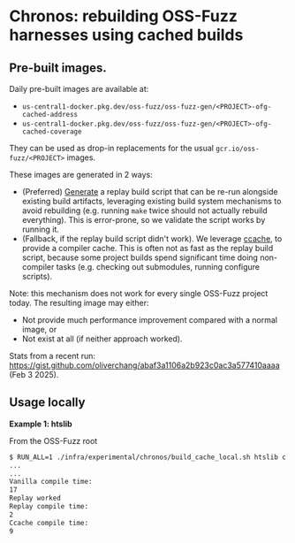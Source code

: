 # Chronos: rebuilding OSS-Fuzz harnesses using cached builds

## Pre-built images.

Daily pre-built images are available at:

- `us-central1-docker.pkg.dev/oss-fuzz/oss-fuzz-gen/<PROJECT>-ofg-cached-address`
- `us-central1-docker.pkg.dev/oss-fuzz/oss-fuzz-gen/<PROJECT>-ofg-cached-coverage`

They can be used as drop-in replacements for the usual `gcr.io/oss-fuzz/<PROJECT>` images.

These images are generated in 2 ways:
- (Preferred) [Generate](https://github.com/google/oss-fuzz/blob/master/infra/base-images/base-builder/bash_parser.py)
  a replay build script that can be re-run alongside existing build artifacts,
  leveraging existing build system mechanisms to avoid rebuilding (e.g. running
  `make` twice should not actually rebuild everything). This is error-prone, so
  we validate the script works by running it.
- (Fallback, if the replay build script didn't work). We leverage
  [ccache](https://ccache.dev/), to provide a compiler cache. This is often not
  as fast as the replay build script, because some project builds spend
  significant time doing non-compiler tasks (e.g. checking out submodules,
  running configure scripts).

Note: this mechanism does not work for every single OSS-Fuzz project today. The
resulting image may either:
- Not provide much performance improvement compared with a normal image, or
- Not exist at all (if neither approach worked).

Stats from a recent run: <https://gist.github.com/oliverchang/abaf3a1106a2b923c0ac3a577410aaaa>
(Feb 3 2025).

## Usage locally

**Example 1: htslib**

From the OSS-Fuzz root

```sh
$ RUN_ALL=1 ./infra/experimental/chronos/build_cache_local.sh htslib c address
...
...
Vanilla compile time:
17
Replay worked
Replay compile time:
2
Ccache compile time: 
9
```

